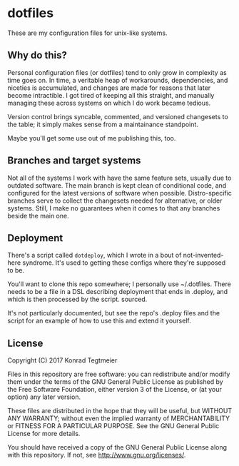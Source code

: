 # dotfiles

These are my configuration files for unix-like systems.


## Why do this?

Personal configuration files (or dotfiles) tend to only grow in
complexity as time goes on. In time, a veritable heap of workarounds,
dependencies, and niceties is accumulated, and changes are made for
reasons that later become intractible. I got tired of keeping all this
straight, and manually managing these across systems on which I do
work became tedious.

Version control brings syncable, commented, and versioned changesets
to the table; it simply makes sense from a maintainance standpoint.

Maybe you'll get some use out of me publishing this, too.


## Branches and target systems

Not all of the systems I work with have the same feature sets, usually
due to outdated software. The main branch is kept clean of conditional
code, and configured for the latest versions of software when
possible.  Distro-specific branches serve to collect the changesets
needed for alternative, or older systems. Still, I make no guarantees
when it comes to that any branches beside the main one.


## Deployment

There's a script called `dotdeploy`, which I wrote in a
bout of not-invented-here syndrome. It's used to getting these configs
where they're supposed to be.

You'll want to clone this repo somewhere; I personally use
~/.dotfiles.  There needs to be a file in a DSL describing deployment
that ends in .deploy, and which is then processed by the script.
sourced.

It's not particularly documented, but see the repo's .deploy files and
the script for an example of how to use this and extend it yourself.


## License

Copyright (C) 2017 Konrad Tegtmeier

Files in this repository are free software: you can
redistribute and/or modify them under the terms of the GNU
General Public License as published by the Free Software
Foundation, either version 3 of the License, or (at your
option) any later version.

These files are distributed in the hope that they will be
useful, but WITHOUT ANY WARRANTY; without even the implied
warranty of MERCHANTABILITY or FITNESS FOR A PARTICULAR
PURPOSE.  See the GNU General Public License for more
details.

You should have received a copy of the GNU General Public
License along with this repository. If not, see
<http://www.gnu.org/licenses/>.
